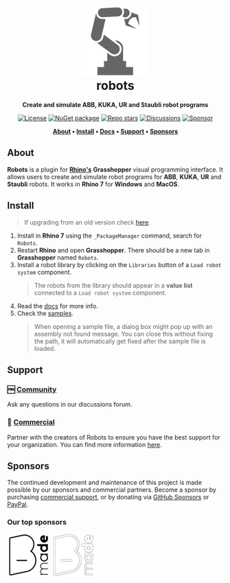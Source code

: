 <div align="center">
    
# ![Robots](../docs/Images/iconRobot.svg)<br/>robots
**Create and simulate ABB, KUKA, UR and Staubli robot programs**

[![License](https://img.shields.io/github/license/visose/Robots?style=flat-square)](../LICENSE)
[![NuGet package](https://img.shields.io/nuget/v/robots?style=flat-square)](https://www.nuget.org/packages?q=visose+robots)
[![Repo stars](https://img.shields.io/github/stars/visose/robots?style=flat-square)](https://github.com/visose/Robots)
[![Discussions](https://img.shields.io/github/discussions/visose/robots?style=flat-square)](https://github.com/visose/Robots/discussions)
[![Sponsor](https://img.shields.io/badge/sponsor-gray?style=flat-square&logo=GitHub-Sponsors)](https://github.com/sponsors/visose)

**[About](#about) •
[Install](#install) •
[Docs](../../../wiki) •
[Support](#support) •
[Sponsors](#sponsors)**

</div>

## About

**Robots** is a plugin for **[Rhino's](https://www.rhino3d.com/)** **Grasshopper** visual programming interface. It allows users to create and simulate robot programs for **ABB**, **KUKA**, **UR** and **Staubli** robots. It works in **Rhino 7** for **Windows** and **MacOS**.

## Install

> If upgrading from an old version check [here](../../../wiki/home#Upgrading-from-an-older-version).

1. Install in **Rhino 7** using the `_PackageManager` command, search for `Robots`.   
1. Restart **Rhino** and open **Grasshopper**. There should be a new tab in **Grasshopper** named `Robots`.
1. Install a robot library by clicking on the `Libraries` button of a `Load robot system` component.
   > The robots from the library should appear in a **value list** connected to a `Load robot system` component.
1. Read the [docs](../../../wiki) for more info.
1. Check the [samples](../samples/).
   > When opening a sample file, a dialog box might pop up with an assembly not found message. You can close this without fixing the path, it will automatically get fixed after the sample file is loaded.


## Support

### 🆓 [Community](https://github.com/visose/Robots/discussions)

Ask any questions in our discussions forum.
### 💼 [Commercial](https://visose.com/robots)

Partner with the creators of Robots to ensure you have the best support for your organization. You can find more information [here](https://visose.com/robots).

## Sponsors

The continued development and maintenance of this project is made possible by our sponsors and commercial partners. Become a sponsor by purchasing [commercial support](https://visose.com/robots), or by donating via [GitHub Sponsors](https://github.com/sponsors/visose) or [PayPal](https://visose.com/paypal).

### Our top sponsors

[![B-made](../docs/Sponsors/Bmade_light.png)](https://www.ucl.ac.uk/bartlett/about-us/our-resources/b-made-bartlett-workshops#gh-light-mode-only)
[![B-made](../docs/Sponsors/Bmade_dark.png)](https://www.ucl.ac.uk/bartlett/about-us/our-resources/b-made-bartlett-workshops#gh-dark-mode-only)

